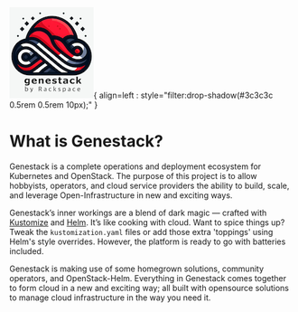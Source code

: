 ![Genestack Logo](assets/images/genestack-cropped-small.png){ align=left : style="filter:drop-shadow(#3c3c3c 0.5rem 0.5rem 10px);" }

# What is Genestack?

Genestack is a complete operations and deployment ecosystem for Kubernetes and OpenStack. The purpose of
this project is to allow hobbyists, operators, and cloud service providers the ability to build, scale, and
leverage Open-Infrastructure in new and exciting ways.

Genestack’s inner workings are a blend of dark magic — crafted with [Kustomize](https://kustomize.io) and
[Helm](https://helm.sh). It’s like cooking with cloud. Want to spice things up? Tweak the
`kustomization.yaml` files or add those extra 'toppings' using Helm's style overrides. However, the
platform is ready to go with batteries included.

Genestack is making use of some homegrown solutions, community operators, and OpenStack-Helm. Everything
in Genestack comes together to form cloud in a new and exciting way; all built with opensource solutions
to manage cloud infrastructure in the way you need it.
